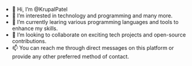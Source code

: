 - 👋 Hi, I’m @KrupalPatel
- 👀 I’m interested in technology and programming and many more. 
- 🌱 I’m currently learing various programming languages and tools to enhance my skills.
- 💞️ I’m looking to collaborate on exciting tech projects and open-source contributions.
- 📫 You can reach me through direct messages on this platform or provide any other preferred method of contact.

<!---
KrupalPatelTECH/KrupalPatelTECH is a ✨ special ✨ repository because its `README.md` (this file) appears on your GitHub profile.
You can click the Preview link to take a look at your changes.
--->
